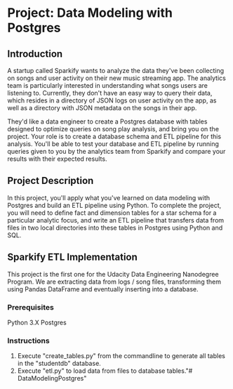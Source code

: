 # Project: Data Modeling with Postgres #

## Introduction

A startup called Sparkify wants to analyze the data they've been collecting on songs and user activity on their new music streaming app. The analytics team is particularly interested in understanding what songs users are listening to. Currently, they don't have an easy way to query their data, which resides in a directory of JSON logs on user activity on the app, as well as a directory with JSON metadata on the songs in their app.

They'd like a data engineer to create a Postgres database with tables designed to optimize queries on song play analysis, and bring you on the project. Your role is to create a database schema and ETL pipeline for this analysis. You'll be able to test your database and ETL pipeline by running queries given to you by the analytics team from Sparkify and compare your results with their expected results.

## Project Description

In this project, you'll apply what you've learned on data modeling with Postgres and build an ETL pipeline using Python. To complete the project, you will need to define fact and dimension tables for a star schema for a particular analytic focus, and write an ETL pipeline that transfers data from files in two local directories into these tables in Postgres using Python and SQL.

## Sparkify ETL Implementation

This project is the first one for the Udacity Data Engineering Nanodegree Program. We are extracting data from logs / song files, transforming them using Pandas DataFrame and eventually inserting into a database.

### Prerequisites

Python 3.X
Postgres

### Instructions

1. Execute "create_tables.py" from the commandline to generate all tables in the "studentdb" database.
2. Execute "etl.py" to load data from files to database tables."# DataModelingPostgres" 
